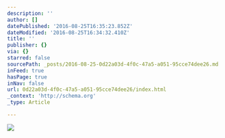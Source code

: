```yaml
---
description: ''
author: []
datePublished: '2016-08-25T16:35:23.852Z'
dateModified: '2016-08-25T16:34:32.410Z'
title: ''
publisher: {}
via: {}
starred: false
sourcePath: _posts/2016-08-25-0d22a03d-4f0c-47a5-a051-95cce74dee26.md
inFeed: true
hasPage: true
inNav: false
url: 0d22a03d-4f0c-47a5-a051-95cce74dee26/index.html
_context: 'http://schema.org'
_type: Article

---
```

![](https://the-grid-user-content.s3-us-west-2.amazonaws.com/cb4b6ed7-2454-458b-8276-b3dd88a73f28.jpg)